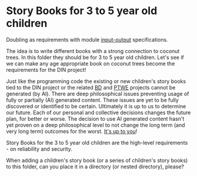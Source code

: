 # Story Books for 3 to 5 year old children

Doubling as requirements with module [input-output](https://github.com/beyond-decentralized/AIRroot/issues/4) specifications.

The idea is to write different books with a strong connection to coconut trees.  In this folder they should be for 3 to 5 year old children.  Let's see if we can make any age appropriate book on coconut trees become the requirements for the DIN project!

Just like the programming code the existing or new children's story books tied to the DIN project or the related [BD](https://github.com/beyond-decentralized) and [PTWE](https://github.com/Past-The-War-Earth/) projects cannot be generated (by AI).  There are deep philosophical issues preventing usage of fully or partially (AI) generated content.  These issues are yet to be fully discovered or identified to be certain.  Ultimately it is up to us to determine our future.  Each of our personal and collective decisions changes the future plan, for better or worse.  The decision to use AI generated content hasn't yet proven on a deep philosophical level to not change the long term (and very long term) outcomes for the worst.  <a href="https://www.youtube.com/watch?v=le1QF3uoQNg">It's up to you</a>!

Story Books for the 3 to 5 year old children are the high-level requirements - on reliability and security.

When adding a children's story book (or a series of children's story books) to this folder, can you place it in a directory (or nested directory), please?
